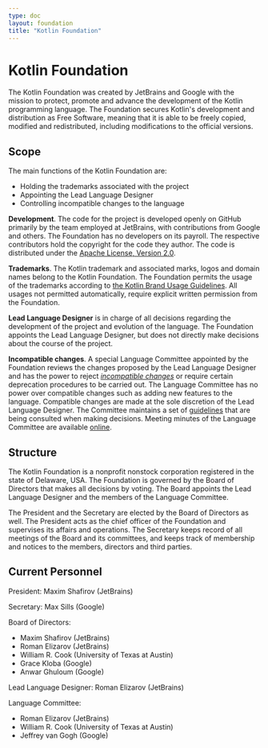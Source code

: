 ```yaml
---
type: doc
layout: foundation
title: "Kotlin Foundation"
---
```


# Kotlin Foundation

The Kotlin Foundation was created by JetBrains and Google with the mission to protect, promote and advance the development of the Kotlin programming language. The Foundation secures Kotlin's development and distribution as Free Software, meaning that it is able to be freely copied, modified and redistributed, including modifications to the official versions.

## Scope

The main functions of the Kotlin Foundation are:

*   Holding the trademarks associated with the project
*   Appointing the Lead Language Designer
*   Controlling incompatible changes to the language

**Development**. The code for the project is developed openly on GitHub primarily by the team employed at JetBrains, with contributions from Google and others. The Foundation has no developers on its payroll. The respective contributors hold the copyright for the code they author. The code is distributed under the [Apache License, Version 2.0](https://github.com/JetBrains/kotlin/tree/master/license).

**Trademarks**.  The Kotlin trademark and associated marks, logos and domain names belong to the Kotlin Foundation. 
The Foundation permits the usage of the trademarks according to 
[the Kotlin Brand Usage Guidelines](http://kotlinlang.org/foundation/guidelines.html). All usages not 
permitted automatically, require explicit written permission from the Foundation.

<a name="lead-designer"></a>
**Lead Language Designer** is in charge of all decisions regarding the development of the project and evolution of the language. The Foundation appoints the Lead Language Designer, but does not directly make decisions about the course of the project. 

<a name="language-committee"></a>
**Incompatible changes**. A special Language Committee appointed by the Foundation reviews the changes proposed by the Lead Language Designer and has the power to reject [_incompatible changes_](https://kotlinlang.org/docs/kotlin-evolution.html#incompatible-changes) or require certain deprecation procedures to be carried out. The Language Committee has no power over compatible changes such as adding new features to the language. Compatible changes are made at the sole discretion of the Lead Language Designer. The Committee maintains a set of [guidelines](language-committee-guidelines.html) that are being consulted when making decisions. Meeting minutes of the Language Committee are available [online](https://docs.google.com/document/d/1ReH84Cw_ZhGOUM_MdMQbLjzB0edXIeaFuBUF5molsuI/preview).


## Structure

The Kotlin Foundation is a nonprofit nonstock corporation registered in the state of Delaware, USA. The Foundation is governed by the Board of Directors that makes all decisions by voting. The Board appoints the Lead Language Designer and the members of the Language Committee. 

The President and the Secretary are elected by the Board of Directors as well. The President acts as the chief officer of the Foundation and supervises its affairs and operations. The Secretary keeps record of all meetings of the Board and its committees, and keeps track of membership and notices to the members, directors and third parties.

## Current Personnel

President: Maxim Shafirov (JetBrains)

Secretary: Max Sills (Google)

Board of Directors:
*   Maxim Shafirov (JetBrains)
*   Roman Elizarov (JetBrains)
*   William R. Cook (University of Texas at Austin)
*   Grace Kloba (Google)
*   Anwar Ghuloum (Google)

Lead Language Designer: Roman Elizarov (JetBrains)

Language Committee: 
* Roman Elizarov (JetBrains)
* William R. Cook (University of Texas at Austin)
* Jeffrey van Gogh (Google)
